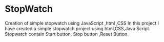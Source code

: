 # StopWatch
Creation of simple stopwatch using JavaScript ,html ,CSS
In this project I have created a simple stopwatch project using html,CSS,Java Script.
Stopwatch contain Start button, Stop button ,Reset Button.
